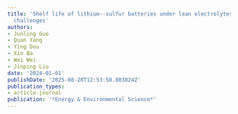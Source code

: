 ```yaml
---
title: 'Shelf life of lithium--sulfur batteries under lean electrolytes: status and
  challenges'
authors:
- Junling Guo
- Quan Yang
- Ying Dou
- Xin Ba
- Wei Wei
- Jinping Liu
date: '2024-01-01'
publishDate: '2025-08-28T12:53:50.803824Z'
publication_types:
- article-journal
publication: '*Energy & Environmental Science*'
---
```

